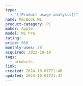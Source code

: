 ```yaml
---
type:
  - "[[Product usage analysis]]"
name: MacBook M1
product-category: PC
maker: Apple
model: M1 Pro
rating: 
price: 950
monthly-uses: 28
acquired: 2022-10-19
tags:
  - products
link: 
created: 2024-10-01T21:46
updated: 2024-10-01T21:47
---
```

